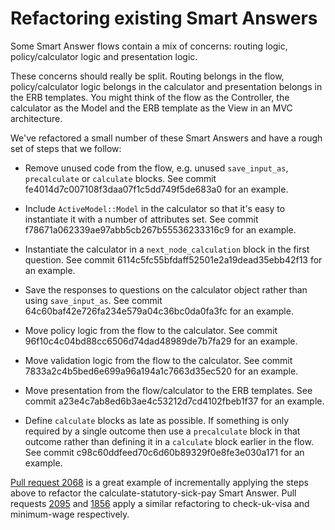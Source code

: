# Refactoring existing Smart Answers

Some Smart Answer flows contain a mix of concerns: routing logic, policy/calculator logic and presentation logic.

These concerns should really be split. Routing belongs in the flow, policy/calculator logic belongs in the calculator and presentation belongs in the ERB templates. You might think of the flow as the Controller, the calculator as the Model and the ERB template as the View in an MVC architecture.

We've refactored a small number of these Smart Answers and have a rough set of steps that we follow:

* Remove unused code from the flow, e.g. unused `save_input_as`, `precalculate` or `calculate` blocks. See commit fe4014d7c007108f3daa07f1c5dd749f5de683a0 for an example.

* Include `ActiveModel::Model` in the calculator so that it's easy to instantiate it with a number of attributes set. See commit f78671a062339ae97abb5cb267b55536233316c9 for an example.

* Instantiate the calculator in a `next_node_calculation` block in the first question. See commit 6114c5fc55bfdaff52501e2a19dead35ebb42f13 for an example.

* Save the responses to questions on the calculator object rather than using `save_input_as`. See commit 64c60baf42e726fa234e579a04c36bc0da0fa3fc for an example.

* Move policy logic from the flow to the calculator. See commit 96f10c4c04bd88cc6506d74dad48989de7b7fa29 for an example.

* Move validation logic from the flow to the calculator. See commit 7833a2c4b5bed6e699a96a194a1c7663d35ec520 for an example.

* Move presentation from the flow/calculator to the ERB templates. See commit a23e4c7ab8ed6b3ae4c53212d7cd4102fbeb1f37 for an example.

* Define `calculate` blocks as late as possible. If something is only required by a single outcome then use a `precalculate` block in that outcome rather than defining it in a `calculate` block earlier in the flow. See commit c98c60ddfeed70c6d60b89329f0e8fe3e030a171 for an example.

[Pull request 2068][pr-2068] is a great example of incrementally applying the steps above to refactor the calculate-statutory-sick-pay Smart Answer. Pull requests [2095][pr-2095] and [1856][pr-1856] apply a similar refactoring to check-uk-visa and minimum-wage respectively.

[pr-1856]: https://github.com/alphagov/smart-answers/pull/1856
[pr-2068]: https://github.com/alphagov/smart-answers/pull/2068
[pr-2095]: https://github.com/alphagov/smart-answers/pull/2095
